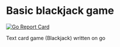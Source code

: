 # Basic blackjack game

[![Go Report Card](https://goreportcard.com/badge/github.com/romanpravda/card-game)](https://goreportcard.com/report/github.com/romanpravda/card-game)

Text card game (Blackjack) written on go
